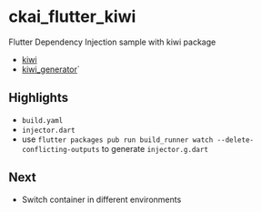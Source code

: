 # ckai_flutter_kiwi

Flutter Dependency Injection sample with kiwi package
- [kiwi](https://github.com/letsar/kiwi)
- [kiwi_generator](https://github.com/letsar/kiwi/tree/master/kiwi_generator)`

## Highlights

- `build.yaml`
- `injector.dart`
- use `flutter packages pub run build_runner watch --delete-conflicting-outputs` to generate `injector.g.dart`

## Next

- Switch container in different environments
